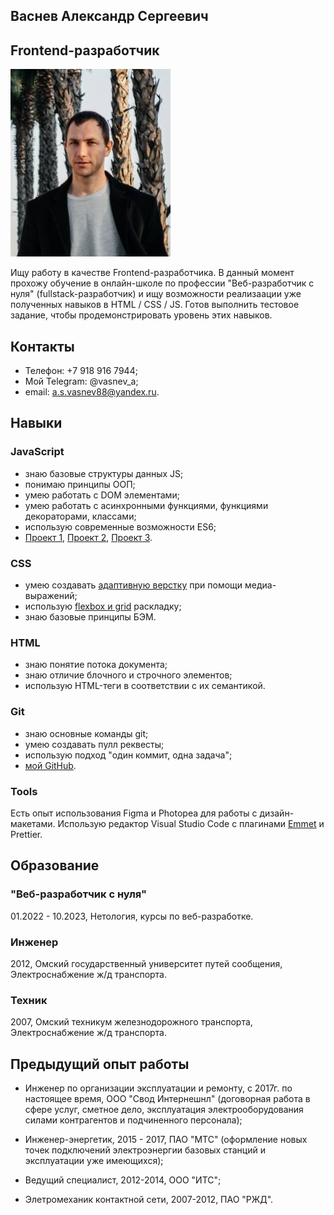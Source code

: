 ## Васнев Александр Сергеевич
## Frontend-разработчик

![Моя фотография](img/DSC03529.jpg)

Ищу работу в качестве Frontend-разработчика. В данный момент прохожу обучение в онлайн-школе по профессии "Веб-разработчик с нуля" (fullstack-разработчик) и ищу возможности реализаации уже полученных навыков в HTML / CSS / JS. Готов выполнить тестовое задание, чтобы продемонстрировать уровень этих навыков.

## Контакты

- Телефон: +7 918 916 7944;
- Мой Telegram: @vasnev_a;
- email: a.s.vasnev88@yandex.ru.

## Навыки

### JavaScript

- знаю базовые структуры данных JS;
- понимаю принципы ООП;
- умею работать с DOM элементами;
- умею работать с асинхронными функциями, функциями декораторами, классами;
- использую современные возможности ES6;
- [Проект 1](https://github.com/Alexandr7944/bhj-diploma), [Проект 2](https://github.com/Alexandr7944/bjs-diplom), [Проект 3](https://replit.com/@AlieksandrVasni/Diplom-startovyi-kod#logic.js).

### CSS

- умею создавать [адаптивную верстку](https://alexandr7944.github.io/mq-diploma-master/) при помощи медиа-выражений;
- использую [flexbox и grid](https://alexandr7944.github.io/training_site/) раскладку;
- знаю базовые принципы БЭМ.

### HTML

- знаю понятие потока документа;
- знаю отличие блочного и строчного элементов;
- использую HTML-теги в соответствии с их семантикой.
  
### Git

- знаю основные команды git;
- умею создавать пулл реквесты;
- использую подход "один коммит, одна задача";
- [мой GitHub](https://github.com/Alexandr7944).

### Tools

Есть опыт использования Figma и Photopea для работы с дизайн-макетами. Использую редактор Visual Studio Code с плагинами [Emmet](certification/stepik-certificate-113654-f03cc9a.pdf) и Prettier.

## Образование

### "Веб-разработчик с нуля"
01.2022 - 10.2023, Нетология, курсы по веб-разработке.

### Инженер
2012, Омский государственный университет путей сообщения, Электроснабжение ж/д транспорта.

### Техник
2007, Омский техникум железнодорожного транспорта, Электроснабжение ж/д транспорта.

## Предыдущий опыт работы

- Инженер по организации эксплуатации и ремонту, с 2017г. по настоящее время, ООО "Свод Интернешнл" (договорная работа в сфере услуг, сметное дело, эксплуатация электрооборудования силами контрагентов и подчиненного персонала);
  
- Инженер-энергетик, 2015 - 2017, ПАО "МТС" (оформление новых точек подключений электроэнергии базовых станций и эксплуатации уже имеющихся);
  
- Ведущий специалист, 2012-2014, ООО "ИТС";
  
- Элетромеханик контактной сети, 2007-2012, ПАО "РЖД".
